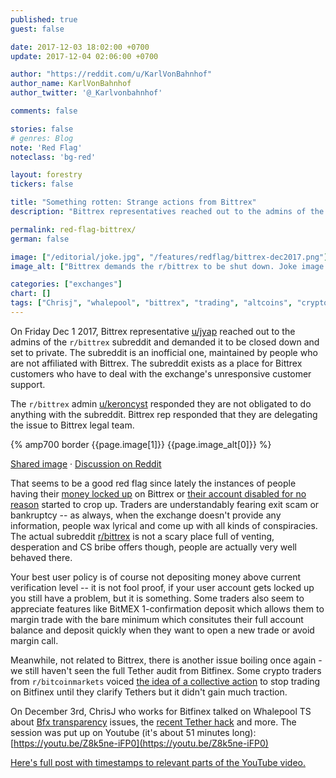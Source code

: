 ```yaml
---
published: true
guest: false

date: 2017-12-03 18:02:00 +0700
update: 2017-12-04 02:06:00 +0700

author: "https://reddit.com/u/KarlVonBahnhof"
author_name: KarlVonBahnhof
author_twitter: '@_Karlvonbahnhof'

comments: false

stories: false
# genres: Blog
note: 'Red Flag'
noteclass: 'bg-red'

layout: forestry
tickers: false

title: "Something rotten: Strange actions from Bittrex"
description: "Bittrex representatives reached out to the admins of the innoficial r/bittrex subreddit to threaten with legal action."

permalink: red-flag-bittrex/
german: false

image: ["/editorial/joke.jpg", "/features/redflag/bittrex-dec2017.png"]
image_alt: ["Bittrex demands the r/bittrex to be shut down. Joke image from Pexels."]

categories: ["exchanges"]
chart: []
tags: ["Chrisj", "whalepool", "bittrex", "trading", "altcoins", "cryptocurrency", "trading", "crypto-exchange"]
---
```


On Friday Dec 1 2017, Bittrex representative [u/jyap](https://reddit.com/u/jyap) reached out to the admins of the `r/bittrex` subreddit and demanded it to be closed down and set to private. The subreddit is an inofficial one, maintained by people who are not affiliated with Bittrex. The subreddit exists as a place for Bittrex customers who have to deal with the exchange's unresponsive customer support.

The `r/bittrex` admin [u/keroncyst](https://reddit.com/u/keroncyst) responded they are not obligated to do anything with the subreddit. Bittrex rep responded that they are delegating the issue to Bittrex legal team.


{% amp700 border {{page.image[1]}} {{page.image_alt[0]}} %}

[Shared image](https://i.redd.it/zqhnheqmic101.png) &middot; [Discussion on Reddit](https://www.reddit.com/r/BitcoinMarkets/comments/7h0ih6/daily_discussion_saturday_december_02_2017/dqndup8/)

That seems to be a good red flag since lately the instances of people having their [money locked up](https://www.reddit.com/r/Bittrex/comments/7h8zcz/unable_to_withdraw_funds_because_of_account/) on Bittrex or [their account disabled for no reason](https://www.reddit.com/r/Bittrex/comments/7h03fx/theory_on_why_bittrex_is_disabling_so_many/) started to crop up. Traders are understandably fearing exit scam or bankruptcy -- as always, when the exchange doesn't provide any information, people wax lyrical and come up with all kinds of conspiracies. The actual subreddit [r/bittrex](https://www.reddit.com/r/Bittrex/) is not a scary place full of venting, desperation and CS bribe offers though, people are actually very well behaved there.

Your best user policy is of course not depositing money above current verification level -- it is not fool proof, if your user account gets locked up you still have a problem, but it is something. Some traders also seem to appreciate features like BitMEX 1-confirmation deposit which allows them to margin trade with the bare minimum which consitutes their full account balance and deposit quickly when they want to open a new trade or avoid margin call.

Meanwhile, not related to Bittrex, there is another issue boiling once again - we still haven't seen the full Tether audit from Bitfinex. Some crypto traders from `r/bitcoinmarkets` voiced [the idea of a collective action](https://www.reddit.com/r/BitcoinMarkets/comments/7h0ih6/daily_discussion_saturday_december_02_2017/dqnena8/) to stop trading on Bitfinex until they clarify Tethers but it didn't gain much traction.

On December 3rd, ChrisJ who works for Bitfinex talked on Whalepool TS about <a class="intern" href="/bitfinex-banking">Bfx transparency</a> issues, the <a class="intern" href="/tether-hack">recent Tether hack</a> and more. The session was put up on Youtube (it's about 51 minutes long): [https://youtu.be/Z8k5ne-iFP0](https://youtu.be/Z8k5ne-iFP0)

<amp-youtube
       data-videoid="Z8k5ne-iFP0"
       layout="responsive"
       width="700" height="360">
</amp-youtube>


<a class="intern" href="/bitfinex-tether-transparency">Here's full post with timestamps to relevant parts of the YouTube video.</a>
